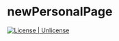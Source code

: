 # newPersonalPage

[![License | Unlicense](https://img.shields.io/badge/license-unlicense-blue.svg)](https://github.com/Lydzje/vamp/blob/master/LICENSE)
